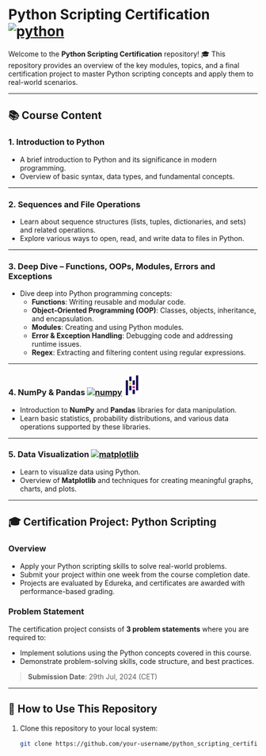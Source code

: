 # Python Scripting Certification <a href="https://www.python.org" target="_blank" rel="noreferrer"><img src="https://github.com/gilbarbara/logos/blob/main/logos/python.svg" alt="python" width="40" height="40" /></a>

Welcome to the **Python Scripting Certification** repository! 🎓 This repository provides an overview of the key modules, topics, and a final certification project to master Python scripting concepts and apply them to real-world scenarios.

---

## 📚 Course Content

### 1. Introduction to Python  
- A brief introduction to Python and its significance in modern programming.  
- Overview of basic syntax, data types, and fundamental concepts.  

---

### 2. Sequences and File Operations  
- Learn about sequence structures (lists, tuples, dictionaries, and sets) and related operations.  
- Explore various ways to open, read, and write data to files in Python.  

---

### 3. Deep Dive – Functions, OOPs, Modules, Errors and Exceptions  
- Dive deep into Python programming concepts:  
  - **Functions**: Writing reusable and modular code.  
  - **Object-Oriented Programming (OOP)**: Classes, objects, inheritance, and encapsulation.  
  - **Modules**: Creating and using Python modules.  
  - **Error & Exception Handling**: Debugging code and addressing runtime issues.  
  - **Regex**: Extracting and filtering content using regular expressions.  

---

### 4. NumPy & Pandas  <a href="https://numpy.org/" target="_blank" rel="noreferrer"><img src="https://github.com/gilbarbara/logos/blob/main/logos/numpy.svg" alt="numpy" width="40" height="40" /></a><a href="https://pandas.pydata.org/" target="_blank" rel="noreferrer"><img src="https://github.com/devicons/devicon/blob/master/icons/pandas/pandas-original.svg" alt="pandas" width="40" height="40" /></a>
- Introduction to **NumPy** and **Pandas** libraries for data manipulation.  
- Learn basic statistics, probability distributions, and various data operations supported by these libraries.  

---

### 5. Data Visualization  <a href="https://matplotlib.org/" target="_blank" rel="noreferrer"><img src="https://github.com/detain/svg-logos/blob/master/svg/m/matplotlib-1.svg" alt="matplotlib" width="40" height="40" /></a>
- Learn to visualize data using Python.  
- Overview of **Matplotlib** and techniques for creating meaningful graphs, charts, and plots.  

---

## 🎓 Certification Project: Python Scripting  
### Overview  
- Apply your Python scripting skills to solve real-world problems.  
- Submit your project within one week from the course completion date.  
- Projects are evaluated by Edureka, and certificates are awarded with performance-based grading.  

### Problem Statement  
The certification project consists of **3 problem statements** where you are required to:  
- Implement solutions using the Python concepts covered in this course.  
- Demonstrate problem-solving skills, code structure, and best practices.  

> **Submission Date**: 29th Jul, 2024 (CET)  

---

## 🚀 How to Use This Repository  
1. Clone this repository to your local system:  
   ```bash
   git clone https://github.com/your-username/python_scripting_certification.git
